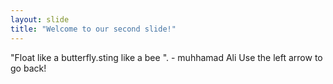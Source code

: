 ```yaml
---
layout: slide
title: "Welcome to our second slide!"
---
```

"Float like a butterfly.sting like a bee ".   - muhhamad Ali
Use the left arrow to go back!
